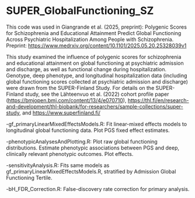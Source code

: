 # SUPER_GlobalFunctioning_SZ
This code was used in Giangrande et al. (2025, preprint): Polygenic Scores for Schizophrenia and Educational Attainment Predict Global Functioning Across Psychiatric Hospitalization Among People with Schizophrenia. 
Preprint: https://www.medrxiv.org/content/10.1101/2025.05.20.25328039v1

This study examined the influence of polygenic scores for schizophrenia and educational attainment on global functioning at psychiatric admission and discharge, as well as functional change during hospitalization. Genotype, deep phenotype, and longitudinal hospitalization data (including global functioning scores collected at psychiatric admission and discharge) were drawn from the SUPER-Finland Study. For details on the SUPER-Finland study, see the Lähteenvuo et al. (2022) cohort profile paper (https://bmjopen.bmj.com/content/13/4/e070710), https://thl.fi/en/research-and-development/thl-biobank/for-researchers/sample-collections/super-study, and https://www.superfinland.fi/  

-gf_primaryLinearMixedEffectsModels.R: Fit linear-mixed effects models to longitudinal global functioning data. Plot PGS fixed effect estimates.

-phenotypicAnalysesAndPlotting.R: Plot raw global functioning distributions. Estimate phenotypic associations between PGS and deep, clinically relevant phenotypic outcomes. Plot effects. 

-sensitivityAnalysis.R: Fits same models as gf_primaryLinearMixedEffectsModels.R, stratified by Admission Global Functioning Tertile. 

-bH_FDR_Correction.R: False-discovery rate correction for primary analysis. 

  
